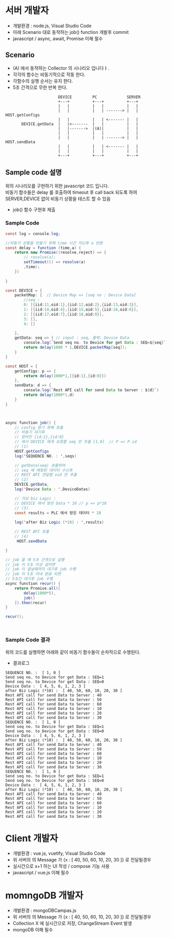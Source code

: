 # 서버 개발자 
* 개발환경 : node.js, Visual Studio Code 
* 아래 Scenario 대로 동작하는 job() function 개발후 commit
* javascript / async, await, Promise 이해 필수 

## Scenario
 * (A) 에서 동작하는 Collector 의 시나리오 입니다ㅏ.
 *  각각의 함수는 비동기적으로 작동 한다. 
 *  각함수의 실행 순서는 유지 한다. 
 *  5초 간격으로 무한 반복 한다.

```
                       DEVICE         PC             SERVER
                       +---+          +---+          +---+
                       |   |          |   |          |   |   
                       |   |          |   | -------> |   |   HOST.getConfigs
                       |   |          |   | <------- |   |
       DEVICE.getData  |   |<-------  |   |          |   |   
                       |   |------->  |(A)|          |   |
                       |   |          |   |          |   |
                       |   |          |   | -------> |   |   HOST.sendData
                       |   |          |   | <------- |   |
                       |   |          |   |          |   |
                       +---+          +---+          +---+
```

## Sample code 설명
위의 시나리오를 구현하기 위한 javascript 코드 입니다. </br>
비동기 함수들은 delay 를 호출하여 timeout 후 call back 되도록 하여 </br>
SERVER,DEVICE 없이 비동기 상황을 테스트 할 수 있음 

* job() 함수 구현후 제출

### Sample Code

``` java script
const log = console.log;

//비동기 상황을 만들기 위해 time 시간 지난후 a 반환
const delay = function (time,a) {
    return new Promise((resolve,reject) => {
        // resolve(a);
        setTimeout(() => resolve(a)
        ,time);         
    })
        
}

const DEVICE = {  
    packetMap: {  // Device Map => [seq no : Device Data]
        //seq : 
        0: [{iid:11,oid:1},{iid:12,oid:2},{iid:13,oid:3}],
        1: [{iid:14,oid:4},{iid:15,oid:5},{iid:16,oid:6}],
        2: [{iid:17,oid:7},{iid:18,oid:8}],
        3: [],
        4: []

    },
    getData: seq => { // input : seq, 출력: Device Data
        console.log(`Send seq no. to Device for get Data : SEQ=${seq}`);
        return delay(1000 * 1,DEVICE.packetMap[seq]);
    }
}

const HOST = {
    getConfigs: p => {
        return delay(1000*1,[{id:1},{id:0}])
    },
    sendData: d => {
        console.log(`Rest API call for send Data to Server : ${d}`)
        return delay(1000*1,d)
    }
}



async function job() {
    // config 얻기 위해 호출
    // 비동기 대기후
    // 얻어진 {id:1},{id:0}
    // 에서 DEVICE 에게 요청할 seq 만 추출 [1,0]  // P => P.id
    // (1)
    HOST.getConfigs
    log('SEQUENCE NO. : ',seqs)

    // getData(seq) 호출하여
    // seq 에 매핑된 데이터 수신후
    // REST API 전달할 oid 만 추출
    // (2)
    DEVICE.getData,
    log('Device Data : ',DeviceDatas)

    // 가상 biz Logic : 
    // DEVICE 에서 받은 Data * 10 // p => p*10
    // (3)
    const results = PLC 에서 받은 데이터 * 10
    
    log('after Biz Logic (*10) : ',results)

    // REST API 호출
    // (4)
     HOST.sendData

}

// job 을 매 5초 간격으로 실행
// job 이 5초 이상 걸리면
// job 이 끝날때까지 대기후 job 수행
// job 이 5초 이내 완료 되면
// 5초간 대기후 job 수행
async function recur() {
    return Promise.all([
        delay(1000*5),
        job()
    ]).then(recur)
}

recur();




```
### Sample Code 결과
위의 코드를 실행하면 아래와 같이 비동기 함수들이 순차적으로 수행된다. </br>
* 결과로그 
```
SEQUENCE NO. :  [ 1, 0 ]
Send seq no. to Device for get Data : SEQ=1
Send seq no. to Device for get Data : SEQ=0
Device Data :  [ 4, 5, 6, 1, 2, 3 ]
after Biz Logic (*10) :  [ 40, 50, 60, 10, 20, 30 ]
Rest API call for send Data to Server : 40
Rest API call for send Data to Server : 50
Rest API call for send Data to Server : 60
Rest API call for send Data to Server : 10
Rest API call for send Data to Server : 20
Rest API call for send Data to Server : 30
SEQUENCE NO. :  [ 1, 0 ]
Send seq no. to Device for get Data : SEQ=1
Send seq no. to Device for get Data : SEQ=0
Device Data :  [ 4, 5, 6, 1, 2, 3 ]
after Biz Logic (*10) :  [ 40, 50, 60, 10, 20, 30 ]
Rest API call for send Data to Server : 40
Rest API call for send Data to Server : 50
Rest API call for send Data to Server : 60
Rest API call for send Data to Server : 10
Rest API call for send Data to Server : 20
Rest API call for send Data to Server : 30
SEQUENCE NO. :  [ 1, 0 ]
Send seq no. to Device for get Data : SEQ=1
Send seq no. to Device for get Data : SEQ=0
Device Data :  [ 4, 5, 6, 1, 2, 3 ]
after Biz Logic (*10) :  [ 40, 50, 60, 10, 20, 30 ]
Rest API call for send Data to Server : 40
Rest API call for send Data to Server : 50
Rest API call for send Data to Server : 60
Rest API call for send Data to Server : 10
Rest API call for send Data to Server : 20
Rest API call for send Data to Server : 30

```

# Client 개발자 
* 개발환경 : vue.js, vuetify, Visual Studio Code 
* 위 서버의 의 Message 가 {x : [ 40, 50, 60, 10, 20, 30 ]} 로 전달될경우
* 실시간으로 x+1 하는 UI 작성 / compose 기능 사용
* javascript / vue.js 이해 필수 


# momngoDB 개발자 
* 개발환경 : mongoDBCampas.js
* 위 서버의 의 Message 가 {x : [ 40, 50, 60, 10, 20, 30 ]} 로 전달될경우
* Collection X 에 실시간으로 저장, ChangeStream Event 발생
* mongoDB 이해 필수 
